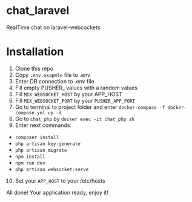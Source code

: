 # chat_laravel
RealTime chat on laravel-webcockets

# Installation
1. Clone this repo
2. Copy ``.env.exapmle`` file to .env
3. Enter DB connection to .env file
4. Fill empty PUSHER_ values with a random values
5. Fill ``MIX_WEBSOCKET_HOST`` by your APP_HOST
6. Fill ``MIX_WEBSOCKET_PORT`` by your ``PUSHER_APP_PORT``
7. Go to terminal to project folder and enter ``docker-compose -f docker-compose.yml up -d``
8. Go to ``chat_php`` by ``docker exec -it chat_php sh``
9. Enter next commands:
- ``composer install``
- ``php artisan key:generate``
- ``php artisan migrate``
- ``npm install``
- ``npm run dev``
- ``php artisan websocket:serve``
10. Set your ``APP_HOST`` to your /etc/hosts

All done! Your application ready, enjoy it!

